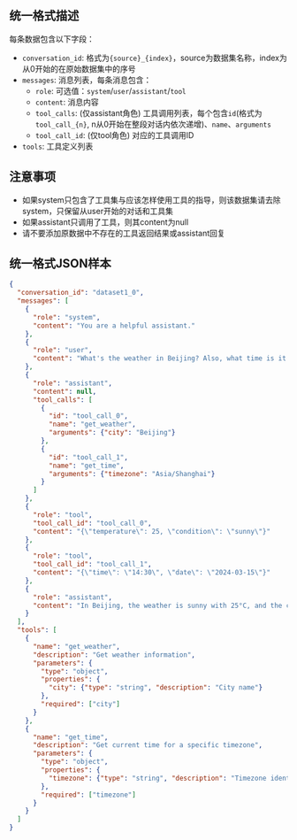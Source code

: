 ## 统一格式描述

每条数据包含以下字段：
- `conversation_id`: 格式为`{source}_{index}`，source为数据集名称，index为从0开始的在原始数据集中的序号
- `messages`: 消息列表，每条消息包含：
  - `role`: 可选值：`system`/`user`/`assistant`/`tool`
  - `content`: 消息内容
  - `tool_calls`: (仅assistant角色) 工具调用列表，每个包含`id`(格式为`tool_call_{n}`, n从0开始在整段对话内依次递增)、`name`、`arguments`
  - `tool_call_id`: (仅tool角色) 对应的工具调用ID
- `tools`: 工具定义列表

## 注意事项
- 如果system只包含了工具集与应该怎样使用工具的指导，则该数据集请去除system，只保留从user开始的对话和工具集
- 如果assistant只调用了工具，则其content为null
- 请不要添加原数据中不存在的工具返回结果或assistant回复

## 统一格式JSON样本

```json
{
  "conversation_id": "dataset1_0",
  "messages": [
    {
      "role": "system",
      "content": "You are a helpful assistant."
    },
    {
      "role": "user",
      "content": "What's the weather in Beijing? Also, what time is it there?"
    },
    {
      "role": "assistant",
      "content": null,
      "tool_calls": [
        {
          "id": "tool_call_0",
          "name": "get_weather",
          "arguments": {"city": "Beijing"}
        },
        {
          "id": "tool_call_1",
          "name": "get_time",
          "arguments": {"timezone": "Asia/Shanghai"}
        }
      ]
    },
    {
      "role": "tool",
      "tool_call_id": "tool_call_0",
      "content": "{\"temperature\": 25, \"condition\": \"sunny\"}"
    },
    {
      "role": "tool",
      "tool_call_id": "tool_call_1",
      "content": "{\"time\": \"14:30\", \"date\": \"2024-03-15\"}"
    },
    {
      "role": "assistant",
      "content": "In Beijing, the weather is sunny with 25°C, and the current time is 14:30 (2:30 PM) on March 15, 2024."
    }
  ],
  "tools": [
    {
      "name": "get_weather",
      "description": "Get weather information",
      "parameters": {
        "type": "object",
        "properties": {
          "city": {"type": "string", "description": "City name"}
        },
        "required": ["city"]
      }
    },
    {
      "name": "get_time",
      "description": "Get current time for a specific timezone",
      "parameters": {
        "type": "object",
        "properties": {
          "timezone": {"type": "string", "description": "Timezone identifier (e.g., 'Asia/Shanghai')"}
        },
        "required": ["timezone"]
      }
    }
  ]
}
```